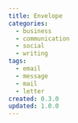 ```yaml
---
title: Envelope
categories:
  - business
  - communication
  - social
  - writing
tags:
  - email
  - message
  - mail
  - letter
created: 0.3.0
updated: 1.0.0
---
```

